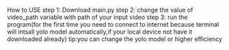 How to USE
step 1: Download main.py
step 2: change the value of video_path variable with path of your input video
step 3: run the program(for the first time you need to connect to internet because terminal will intsall yolo model automatically,if your local device not have it downloaded already)
tip:you can change the yolo model or higher efficiency
